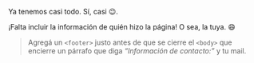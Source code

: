 Ya tenemos casi todo. Sí, casi :wink:. 

¡Falta incluir la información de quién hizo la página! O sea, la tuya. :smile: 


> Agregá un `<footer>` justo antes de que se cierre el `<body>` que encierre un párrafo que diga _“Información de contacto:”_ y tu mail.
